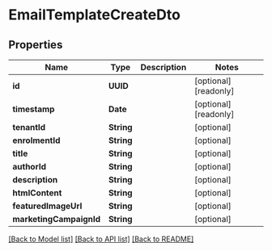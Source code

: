 # EmailTemplateCreateDto

## Properties
Name | Type | Description | Notes
------------ | ------------- | ------------- | -------------
**id** | **UUID** |  | [optional] [readonly] 
**timestamp** | **Date** |  | [optional] [readonly] 
**tenantId** | **String** |  | [optional] 
**enrolmentId** | **String** |  | [optional] 
**title** | **String** |  | [optional] 
**authorId** | **String** |  | [optional] 
**description** | **String** |  | [optional] 
**htmlContent** | **String** |  | [optional] 
**featuredImageUrl** | **String** |  | [optional] 
**marketingCampaignId** | **String** |  | [optional] 

[[Back to Model list]](../README.md#documentation-for-models) [[Back to API list]](../README.md#documentation-for-api-endpoints) [[Back to README]](../README.md)


